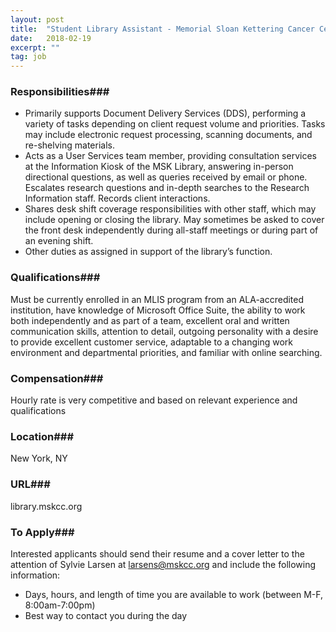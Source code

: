 ```yaml
---
layout: post
title:  "Student Library Assistant - Memorial Sloan Kettering Cancer Center Medical Library"
date:   2018-02-19
excerpt: ""
tag: job
---
```




### Responsibilities###

-	Primarily supports Document Delivery Services (DDS), performing a variety of tasks depending on client request volume and priorities. Tasks may include electronic request processing, scanning documents, and re-shelving materials.
-	Acts as a User Services team member, providing consultation services at the Information Kiosk of the MSK Library, answering in-person directional questions, as well as queries received by email or phone. Escalates research questions and in-depth searches to the Research Information staff. Records client interactions.
-	Shares desk shift coverage responsibilities with other staff, which may include opening or closing the library. May sometimes be asked to cover the front desk independently during all-staff meetings or during part of an evening shift. 
-	Other duties as assigned in support of the library’s function.


### Qualifications###

Must be currently enrolled in an MLIS program from an ALA-accredited institution, have knowledge of Microsoft Office Suite, the ability to work both independently and as part of a team, excellent oral and written communication skills, attention to detail, outgoing personality with a desire to provide excellent customer service, adaptable to a changing work environment and departmental priorities, and familiar with online searching. 


### Compensation###

Hourly rate is very competitive and based on relevant experience and qualifications


### Location###

New York, NY 


### URL###

library.mskcc.org

### To Apply###

Interested applicants should send their resume and a cover letter to the attention of Sylvie Larsen at larsens@mskcc.org and include the following information:
-	Days, hours, and length of time you are available to work (between M-F, 8:00am-7:00pm)
-	Best way to contact you during the day





